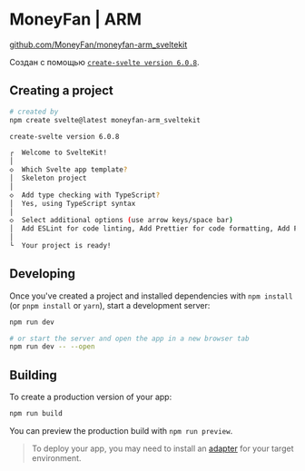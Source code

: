 # MoneyFan | ARM

[github.com/MoneyFan/moneyfan-arm_sveltekit](https://github.com/MoneyFan/moneyfan-arm_sveltekit)

Создан с помощью [`create-svelte version 6.0.8`](https://github.com/sveltejs/kit/tree/main/packages/create-svelte).

## Creating a project

```bash
# created by
npm create svelte@latest moneyfan-arm_sveltekit

create-svelte version 6.0.8

┌  Welcome to SvelteKit!
│
◇  Which Svelte app template?
│  Skeleton project
│
◇  Add type checking with TypeScript?
│  Yes, using TypeScript syntax
│
◇  Select additional options (use arrow keys/space bar)
│  Add ESLint for code linting, Add Prettier for code formatting, Add Playwright for browser testing, Add Vitest for unit testing
│
└  Your project is ready!
```

## Developing

Once you've created a project and installed dependencies with `npm install` (or `pnpm install` or `yarn`), start a development server:

```bash
npm run dev

# or start the server and open the app in a new browser tab
npm run dev -- --open
```

## Building

To create a production version of your app:

```bash
npm run build
```

You can preview the production build with `npm run preview`.

> To deploy your app, you may need to install an [adapter](https://kit.svelte.dev/docs/adapters) for your target environment.
